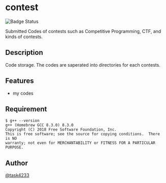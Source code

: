 # contest

![Badge Status](https://img.shields.io/github/last-commit/task4233/contest)

Submitted Codes of contests such as Competitive Programming, CTF, and kinds of contests.

## Description

Code storage.
The codes are saperated into directories for each contests.

## Features

- my codes

## Requirement

```
$ g++ --version
g++ (Homebrew GCC 8.3.0) 8.3.0
Copyright (C) 2018 Free Software Foundation, Inc.
This is free software; see the source for copying conditions.  There is NO
warranty; not even for MERCHANTABILITY or FITNESS FOR A PARTICULAR PURPOSE.
```
## Author

[@task4233](https://twitter.com/task4233)
